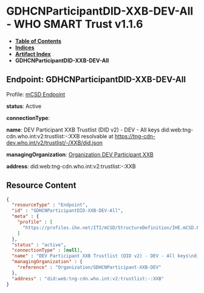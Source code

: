# GDHCNParticipantDID-XXB-DEV-All - WHO SMART Trust v1.1.6

* [**Table of Contents**](toc.md)
* [**Indices**](indices.md)
* [**Artifact Index**](artifacts.md)
* **GDHCNParticipantDID-XXB-DEV-All**

## Endpoint: GDHCNParticipantDID-XXB-DEV-All

Profile: [mCSD Endpoint](https://profiles.ihe.net/ITI/mCSD/4.0.0/StructureDefinition-IHE.mCSD.Endpoint.html)

**status**: Active

**connectionType**: 

**name**: DEV Participant XXB Trustlist (DID v2) - DEV - All keys did:web:tng-cdn.who.int:v2:trustlist:-:XXB resolvable at https://tng-cdn-dev.who.int/v2/trustlist/-/XXB/did.json

**managingOrganization**: [Organization DEV Participant XXB](Organization-GDHCNParticipant-XXB-DEV.md)

**address**: did:web:tng-cdn.who.int:v2:trustlist:-:XXB



## Resource Content

```json
{
  "resourceType" : "Endpoint",
  "id" : "GDHCNParticipantDID-XXB-DEV-All",
  "meta" : {
    "profile" : [
      "https://profiles.ihe.net/ITI/mCSD/StructureDefinition/IHE.mCSD.Endpoint"
    ]
  },
  "status" : "active",
  "connectionType" : [null],
  "name" : "DEV Participant XXB Trustlist (DID v2) - DEV - All keys\ndid:web:tng-cdn.who.int:v2:trustlist:-:XXB\nresolvable at https://tng-cdn-dev.who.int/v2/trustlist/-/XXB/did.json",
  "managingOrganization" : {
    "reference" : "Organization/GDHCNParticipant-XXB-DEV"
  },
  "address" : "did:web:tng-cdn.who.int:v2:trustlist:-:XXB"
}

```
